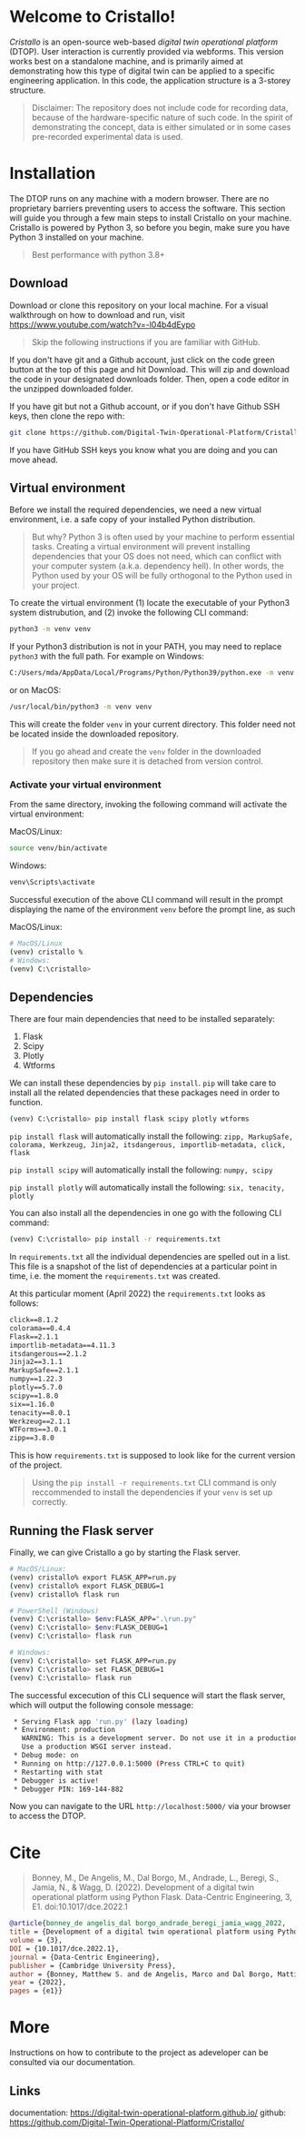 #  Welcome to Cristallo! 

*Cristallo* is an open-source web-based _digital twin operational platform_ (DTOP). User interaction is currently provided via webforms. This version works best on a standalone machine, and is primarily aimed at demonstrating how this type of digital twin can be applied to a specific engineering application. In this code, the application structure is a 3-storey structure. 

>Disclaimer: The repository does not include code for recording data, because of the hardware-specific nature of such code. In the spirit of demonstrating the concept, data is either simulated or in some cases pre-recorded experimental data is used.   
   
# Installation 
The DTOP runs on any machine with a modern browser. There are no proprietary barriers preventing users to access the software. 
This section will guide you through a few main steps to install Cristallo on your machine. Cristallo is powered by Python 3, so before you begin, make sure you have Python 3 installed on your machine. 

> Best performance with python 3.8+

## Download
Download or clone this repository on your local machine. For a visual walkthrough on how to download and run, visit https://www.youtube.com/watch?v=-l04b4dEypo

> Skip the following instructions if you are familiar with GitHub.

If you don't have git and a Github account, just click on the code green button at the top of this page and hit Download. This will zip and download the code in your designated downloads folder. Then, open a code editor in the unzipped downloaded folder.

If you have git but not a Github account, or if you don't have Github SSH keys, then clone the repo with: 

```bash
git clone https://github.com/Digital-Twin-Operational-Platform/Cristallo.git
```

If you have GitHub SSH keys you know what you are doing and you can move ahead. 

## Virtual environment
Before we install the required dependencies, we need a new virtual environment, i.e. a safe copy of your installed Python distribution. 

> But why? Python 3 is often used by your machine to perform essential tasks. Creating a virtual environment will prevent installing dependencies that your OS does not need, which can conflict with your computer system (a.k.a. dependency hell). In other words, the Python used by your OS will be fully orthogonal to the Python used in your project. 

To create the virtual environment (1) locate the executable of your Python3 system distrubution, and (2) invoke the following CLI command:

```bash
python3 -m venv venv 
```

If your Python3 distribution is not in your PATH, you may need to replace `python3` with the full path. For example on Windows:

```bash
C:/Users/mda/AppData/Local/Programs/Python/Python39/python.exe -m venv venv 
```
or on MacOS:


```bash
/usr/local/bin/python3 -m venv venv 
```

This will create the folder `venv` in your current directory. This folder need not be located inside the downloaded repository. 

>If you go ahead and create the `venv` folder in the downloaded repository then make sure it is detached from version control. 

### Activate your virtual environment

From the same directory, invoking the following command will activate the virtual environment:

MacOS/Linux:
```bash
source venv/bin/activate
```

Windows:
```bash
venv\Scripts\activate
```

Successful execution of the above CLI command will result in the prompt displaying the name of the environment `venv` before the prompt line, as such

MacOS/Linux:
```bash
# MacOS/Linux
(venv) cristallo % 
# Windows:
(venv) C:\cristallo> 
```

## Dependencies
There are four main dependencies that need to be installed separately:
1. Flask
2. Scipy 
3. Plotly
4. Wtforms

We can install these dependencies by `pip install`. `pip` will take care to install all the related dependencies that these packages need in order to function. 

```bash
(venv) C:\cristallo> pip install flask scipy plotly wtforms
```

`pip install flask` will automatically install the following:
``zipp, MarkupSafe, colorama, Werkzeug, Jinja2, itsdangerous, importlib-metadata, click, flask``

`pip install scipy` will automatically install the following: ``numpy, scipy``

`pip install plotly` will automatically install the following: ``six, tenacity, plotly``

You can also install all the dependencies in one go with the following CLI command:

```bash
(venv) C:\cristallo> pip install -r requirements.txt
```

In `requirements.txt` all the individual dependencies are spelled out in a list. This file is a snapshot of the list of dependencies at a particular point in time, i.e. the moment the `requirements.txt` was created. 

At this particular moment (April 2022) the `requirements.txt` looks as follows: 

```txt
click==8.1.2
colorama==0.4.4
Flask==2.1.1
importlib-metadata==4.11.3
itsdangerous==2.1.2
Jinja2==3.1.1
MarkupSafe==2.1.1
numpy==1.22.3
plotly==5.7.0
scipy==1.8.0
six==1.16.0
tenacity==8.0.1
Werkzeug==2.1.1
WTForms==3.0.1
zipp==3.8.0
```
This is how `requirements.txt` is supposed to look like for the current version of the project. 

> Using the `pip install -r requirements.txt` CLI command is only reccommended to install the dependencies if your `venv` is set up correctly. 


## Running the Flask server
Finally, we can give Cristallo a go by starting the Flask server.

``` bash
# MacOS/Linux:
(venv) cristallo% export FLASK_APP=run.py
(venv) cristallo% export FLASK_DEBUG=1
(venv) cristallo% flask run

# PowerShell (Windows)
(venv) C:\cristallo> $env:FLASK_APP=".\run.py"
(venv) C:\cristallo> $env:FLASK_DEBUG=1
(venv) C:\cristallo> flask run

# Windows:
(venv) C:\cristallo> set FLASK_APP=run.py
(venv) C:\cristallo> set FLASK_DEBUG=1
(venv) C:\cristallo> flask run
```

The successful excecution of this CLI sequence will start the flask server, which will output the following console message:

```bash
 * Serving Flask app 'run.py' (lazy loading)
 * Environment: production
   WARNING: This is a development server. Do not use it in a production deployment.
   Use a production WSGI server instead.
 * Debug mode: on
 * Running on http://127.0.0.1:5000 (Press CTRL+C to quit)
 * Restarting with stat
 * Debugger is active!
 * Debugger PIN: 169-144-882
```

Now you can navigate to the URL `http://localhost:5000/` via your browser to access the DTOP.

# Cite 
>Bonney, M., De Angelis, M., Dal Borgo, M., Andrade, L., Beregi, S., Jamia, N., & Wagg, D. (2022). Development of a digital twin operational platform using Python Flask. Data-Centric Engineering, 3, E1. doi:10.1017/dce.2022.1

```BibteX
@article{bonney_de angelis_dal borgo_andrade_beregi_jamia_wagg_2022, 
title = {Development of a digital twin operational platform using Python Flask},
volume = {3}, 
DOI = {10.1017/dce.2022.1}, 
journal = {Data-Centric Engineering}, 
publisher = {Cambridge University Press}, 
author = {Bonney, Matthew S. and de Angelis, Marco and Dal Borgo, Mattia and Andrade, Luis and Beregi, Sandor and Jamia, Nidhal and Wagg, David J.}, 
year = {2022}, 
pages = {e1}}
```

# More
Instructions on how to contribute to the project as adeveloper can be consulted via our documentation.

## Links

documentation: https://digital-twin-operational-platform.github.io/
github: https://github.com/Digital-Twin-Operational-Platform/Cristallo/
